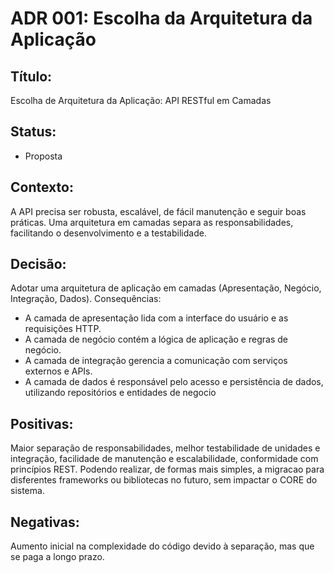 # ADR 001: Escolha da Arquitetura da Aplicação

## Título:
 Escolha de Arquitetura da Aplicação: API RESTful em Camadas
## Status:
- Proposta

## Contexto: 
A API precisa ser robusta, escalável, de fácil manutenção e seguir boas práticas. Uma arquitetura em camadas separa as responsabilidades, facilitando o desenvolvimento e a testabilidade.

## Decisão:
 Adotar uma arquitetura de aplicação em camadas (Apresentação, Negócio, Integração, Dados).
Consequências:
- A camada de apresentação lida com a interface do usuário e as requisições HTTP.
- A camada de negócio contém a lógica de aplicação e regras de negócio.
- A camada de integração gerencia a comunicação com serviços externos e APIs.
- A camada de dados é responsável pelo acesso e persistência de dados, utilizando repositórios e entidades de negocio


## Positivas:
 Maior separação de responsabilidades, melhor testabilidade de unidades e integração, facilidade de manutenção e escalabilidade, conformidade com princípios REST. Podendo realizar, de formas mais simples, a migracao para disferentes frameworks ou bibliotecas no futuro, sem impactar o CORE do sistema.

## Negativas:
 Aumento inicial na complexidade do código devido à separação, mas que se paga a longo prazo.
